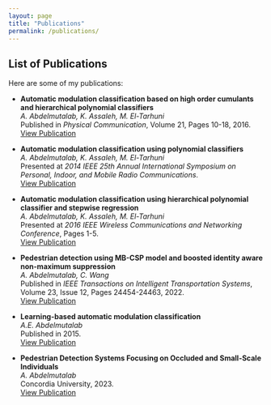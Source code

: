 ```yaml
---
layout: page
title: "Publications"
permalink: /publications/
---
```


## List of Publications
Here are some of my publications:

- **Automatic modulation classification based on high order cumulants and hierarchical polynomial classifiers**  
  *A. Abdelmutalab, K. Assaleh, M. El-Tarhuni*  
  Published in *Physical Communication*, Volume 21, Pages 10-18, 2016.  
  [View Publication](https://www.sciencedirect.com/science/article/abs/pii/S1874490716301094)


- **Automatic modulation classification using polynomial classifiers**  
  *A. Abdelmutalab, K. Assaleh, M. El-Tarhuni*  
  Presented at *2014 IEEE 25th Annual International Symposium on Personal, Indoor, and Mobile Radio Communications*.  
  [View Publication](https://scholar.google.com/citations?view_op=view_citation&hl=en&user=yfD8PpEAAAAJ&citation_for_view=yfD8PpEAAAAJ:u5HHmVD_uO8C)

- **Automatic modulation classification using hierarchical polynomial classifier and stepwise regression**  
  *A. Abdelmutalab, K. Assaleh, M. El-Tarhuni*  
  Presented at *2016 IEEE Wireless Communications and Networking Conference*, Pages 1-5.  
  [View Publication](https://scholar.google.com/citations?view_op=view_citation&hl=en&user=yfD8PpEAAAAJ&citation_for_view=yfD8PpEAAAAJ:9yKSN-GCB0IC)

- **Pedestrian detection using MB-CSP model and boosted identity aware non-maximum suppression**  
  *A. Abdelmutalab, C. Wang*  
  Published in *IEEE Transactions on Intelligent Transportation Systems*, Volume 23, Issue 12, Pages 24454-24463, 2022.  
  [View Publication](https://scholar.google.com/citations?view_op=view_citation&hl=en&user=yfD8PpEAAAAJ&citation_for_view=yfD8PpEAAAAJ:2osOgNQ5qMEC)

- **Learning-based automatic modulation classification**  
  *A.E. Abdelmutalab*  
  Published in 2015.  
  [View Publication](https://scholar.google.com/citations?view_op=view_citation&hl=en&user=yfD8PpEAAAAJ&citation_for_view=yfD8PpEAAAAJ:u-x6o8ySG0sC)

- **Pedestrian Detection Systems Focusing on Occluded and Small-Scale Individuals**  
  *A. Abdelmutalab*  
  Concordia University, 2023.  
  [View Publication](https://scholar.google.com/citations?view_op=view_citation&hl=en&user=yfD8PpEAAAAJ&citation_for_view=yfD8PpEAAAAJ:qjMakFHDy7sC)
